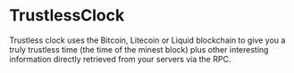 # TrustlessClock
Trustless clock uses the Bitcoin, Litecoin or Liquid blockchain to give you a truly trustless time (the time of the minest block) plus other interesting information directly retrieved from your servers via the RPC.
